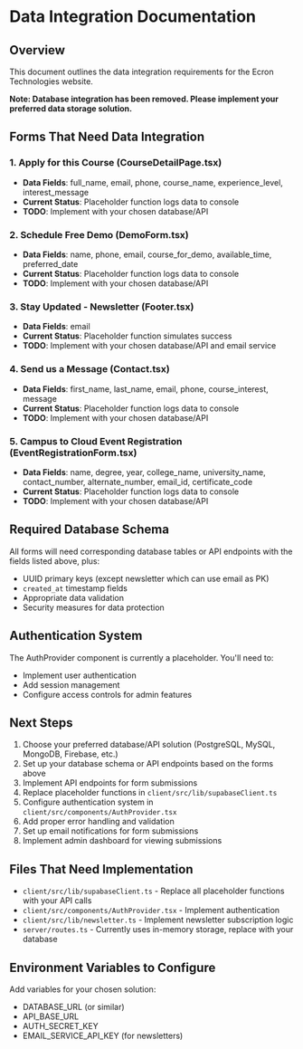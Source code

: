 # Data Integration Documentation

## Overview
This document outlines the data integration requirements for the Ecron Technologies website.

**Note: Database integration has been removed. Please implement your preferred data storage solution.**

## Forms That Need Data Integration

### 1. Apply for this Course (CourseDetailPage.tsx)
- **Data Fields**: full_name, email, phone, course_name, experience_level, interest_message
- **Current Status**: Placeholder function logs data to console
- **TODO**: Implement with your chosen database/API

### 2. Schedule Free Demo (DemoForm.tsx)
- **Data Fields**: name, phone, email, course_for_demo, available_time, preferred_date
- **Current Status**: Placeholder function logs data to console
- **TODO**: Implement with your chosen database/API

### 3. Stay Updated - Newsletter (Footer.tsx)
- **Data Fields**: email
- **Current Status**: Placeholder function simulates success
- **TODO**: Implement with your chosen database/API and email service

### 4. Send us a Message (Contact.tsx)
- **Data Fields**: first_name, last_name, email, phone, course_interest, message
- **Current Status**: Placeholder function logs data to console
- **TODO**: Implement with your chosen database/API

### 5. Campus to Cloud Event Registration (EventRegistrationForm.tsx)
- **Data Fields**: name, degree, year, college_name, university_name, contact_number, alternate_number, email_id, certificate_code
- **Current Status**: Placeholder function logs data to console
- **TODO**: Implement with your chosen database/API

## Required Database Schema

All forms will need corresponding database tables or API endpoints with the fields listed above, plus:
- UUID primary keys (except newsletter which can use email as PK)
- `created_at` timestamp fields
- Appropriate data validation
- Security measures for data protection

## Authentication System

The AuthProvider component is currently a placeholder. You'll need to:
- Implement user authentication
- Add session management
- Configure access controls for admin features

## Next Steps

1. Choose your preferred database/API solution (PostgreSQL, MySQL, MongoDB, Firebase, etc.)
2. Set up your database schema or API endpoints based on the forms above
3. Implement API endpoints for form submissions
4. Replace placeholder functions in `client/src/lib/supabaseClient.ts`
5. Configure authentication system in `client/src/components/AuthProvider.tsx`
6. Add proper error handling and validation
7. Set up email notifications for form submissions
8. Implement admin dashboard for viewing submissions

## Files That Need Implementation

- `client/src/lib/supabaseClient.ts` - Replace all placeholder functions with your API calls
- `client/src/components/AuthProvider.tsx` - Implement authentication
- `client/src/lib/newsletter.ts` - Implement newsletter subscription logic
- `server/routes.ts` - Currently uses in-memory storage, replace with your database

## Environment Variables to Configure

Add variables for your chosen solution:
- DATABASE_URL (or similar)
- API_BASE_URL
- AUTH_SECRET_KEY
- EMAIL_SERVICE_API_KEY (for newsletters)